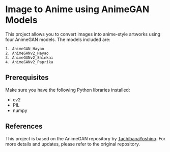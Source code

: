 # Image to Anime using AnimeGAN Models

This project allows you to convert images into anime-style artworks using four AnimeGAN models. The models included are:

    1. AnimeGAN_Hayao
    2. AnimeGANv2_Hayao
    3. AnimeGANv2_Shinkai
    4. AnimeGANv2_Paprika

## Prerequisites

Make sure you have the following Python libraries installed:

- cv2
- PIL
- numpy

## References
This project is based on the AnimeGAN repository by [TachibanaYoshino](https://github.com/TachibanaYoshino/AnimeGAN). For more details and updates, please refer to the original repository.
